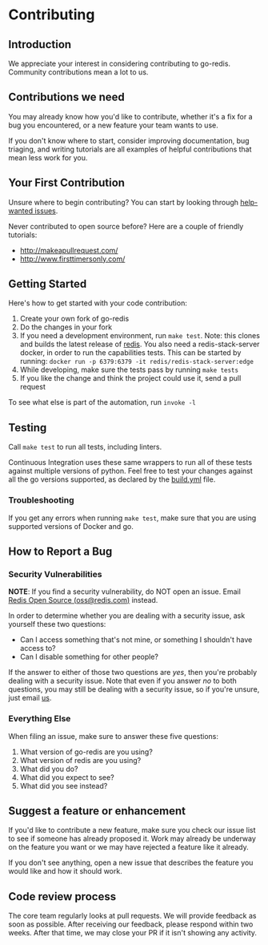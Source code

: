 # Contributing

## Introduction

We appreciate your interest in considering contributing to go-redis.
Community contributions mean a lot to us.

## Contributions we need

You may already know how you'd like to contribute, whether it's a fix for a bug you
encountered, or a new feature your team wants to use.

If you don't know where to start, consider improving
documentation, bug triaging, and writing tutorials are all examples of
helpful contributions that mean less work for you.

## Your First Contribution

Unsure where to begin contributing? You can start by looking through
[help-wanted
issues](https://github.com/redis/go-redis/issues?q=is%3Aopen+is%3Aissue+label%3ahelp-wanted).

Never contributed to open source before? Here are a couple of friendly
tutorials:

-   <http://makeapullrequest.com/>
-   <http://www.firsttimersonly.com/>

## Getting Started

Here's how to get started with your code contribution:

1.  Create your own fork of go-redis
2.  Do the changes in your fork
3.  If you need a development environment, run `make test`. Note: this clones and builds the latest release of [redis](https://redis.io). You also need a redis-stack-server docker, in order to run the capabilities tests. This can be started by running:
    ```docker run -p 6379:6379 -it redis/redis-stack-server:edge```
4.  While developing, make sure the tests pass by running `make tests`
5.  If you like the change and think the project could use it, send a
    pull request

To see what else is part of the automation, run `invoke -l`

## Testing

Call `make test` to run all tests, including linters.

Continuous Integration uses these same wrappers to run all of these
tests against multiple versions of python. Feel free to test your
changes against all the go versions supported, as declared by the
[build.yml](./.github/workflows/build.yml) file.

### Troubleshooting

If you get any errors when running `make test`, make sure
that you are using supported versions of Docker and go.

## How to Report a Bug

### Security Vulnerabilities

**NOTE**: If you find a security vulnerability, do NOT open an issue.
Email [Redis Open Source (<oss@redis.com>)](mailto:oss@redis.com) instead.

In order to determine whether you are dealing with a security issue, ask
yourself these two questions:

-   Can I access something that's not mine, or something I shouldn't
    have access to?
-   Can I disable something for other people?

If the answer to either of those two questions are *yes*, then you're
probably dealing with a security issue. Note that even if you answer
*no*  to both questions, you may still be dealing with a security
issue, so if you're unsure, just email [us](mailto:oss@redis.com).

### Everything Else

When filing an issue, make sure to answer these five questions:

1.  What version of go-redis are you using?
2.  What version of redis are you using?
3.  What did you do?
4.  What did you expect to see?
5.  What did you see instead?

## Suggest a feature or enhancement

If you'd like to contribute a new feature, make sure you check our
issue list to see if someone has already proposed it. Work may already
be underway on the feature you want or we may have rejected a
feature like it already.

If you don't see anything, open a new issue that describes the feature
you would like and how it should work.

## Code review process

The core team regularly looks at pull requests. We will provide
feedback as soon as possible. After receiving our feedback, please respond
within two weeks. After that time, we may close your PR if it isn't
showing any activity.

